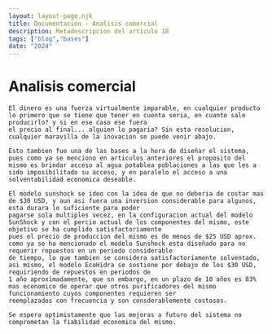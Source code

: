 ```yaml
---
layout: layout-page.njk
title: Documentacion - Analisis comercial 
description: Metadescripcion del articulo 18
tags: ["blog","bases"]
date: "2024"
---
```


# Analisis comercial 

    El dinero es una fuerza virtualmente imparable, en cualquier producto lo primero que se tiene que tener en cuenta seria, en cuanto sale producirlo? y si en ese caso ese fuera
    el precio al final... alguien lo pagaria? Sin esta resolucion, cualquier maravilla de la inovacion se puede venir abajo.

    Esto tambien fue una de las bases a la hora de diseñar el sistema, pues como ya se menciono en articulos anteriores el proposito del mismo es brindar acceso al agua potablea poblaciones a las que les a sido imposibilitado su acceso, y en paralelo el acceso a una solventabilidad economica deseable.

    El modelo sunshock se ideo con la idea de que no deberia de costar mas de $30 USD, y aun asi fuera una inversion considerable para algunos, esta durara lo suficiente para poder
    pagarse sola multiples vecez, en la configuracion actual del modelo SunShock y con el percio actual de los componentes del mismo, este objetivo se ha cumplido satisfactoriamente
    pues el precio de produccion del mismo es de menos de $25 USD aprox. como ya se ha mencionado el modelo Sunshock esta diseñado para no requerir repuestos en un periodo considerable
    de tiempo, lo que tambien se considera satisfactoriamente solventado, asi mismo, el modelo EcoHidra se sostiene por debajo de los $30 USD, requiriendo de repuestos en periodos de 
    1 año aproximadamente, que sn embargo, en un plazo de 10 años es 83% mas economico de operar que otros purificadores del mismo funcionamiento cuyos componentes requieren ser 
    reemplazados con frecuencia y son consderablemente costosos.

    Se espera optimistamente que las mejoras a futuro del sistema no comprometan la fiabilidad economica del mismo. 